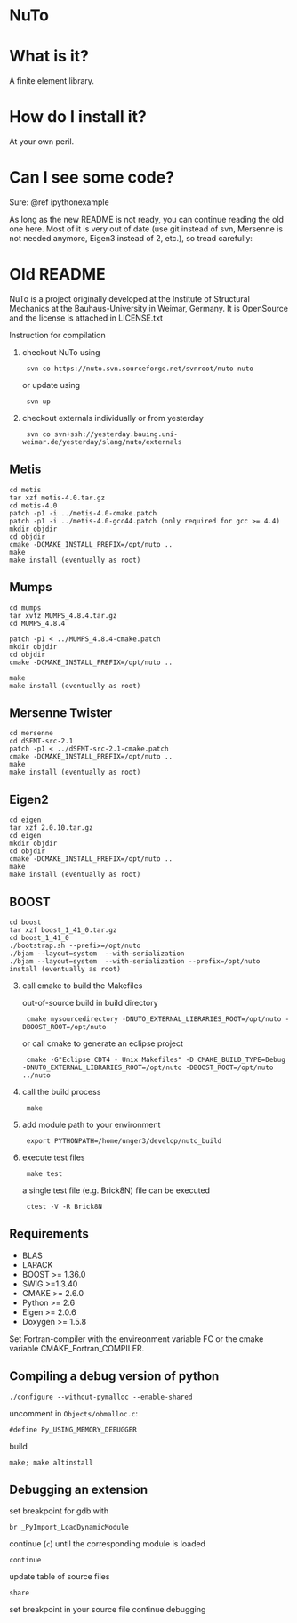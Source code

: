 NuTo
====

What is it?
===========
A finite element library.

How do I install it?
====================
At your own peril.

Can I see some code?
====================

Sure: @ref ipythonexample

As long as the new README is not ready, you can continue reading the old one here.
Most of it is very out of date (use git instead of svn, Mersenne is not needed
anymore, Eigen3 instead of 2, etc.), so tread carefully:

Old README
==========

NuTo is a project originally developed at the Institute of Structural Mechanics at the Bauhaus-University
in Weimar, Germany. It is OpenSource and the license is attached in LICENSE.txt

Instruction for compilation

1. checkout NuTo using 

		svn co https://nuto.svn.sourceforge.net/svnroot/nuto nuto

   or update using

   		svn up

2. checkout externals individually or from yesterday
  
        svn co svn+ssh://yesterday.bauing.uni-weimar.de/yesterday/slang/nuto/externals
		
Metis
-------

    cd metis
    tar xzf metis-4.0.tar.gz
    cd metis-4.0
    patch -p1 -i ../metis-4.0-cmake.patch
    patch -p1 -i ../metis-4.0-gcc44.patch (only required for gcc >= 4.4)
    mkdir objdir
    cd objdir
    cmake -DCMAKE_INSTALL_PREFIX=/opt/nuto ..
    make
    make install (eventually as root)

Mumps
-------

    cd mumps
    tar xvfz MUMPS_4.8.4.tar.gz
    cd MUMPS_4.8.4
    
    patch -p1 < ../MUMPS_4.8.4-cmake.patch
    mkdir objdir
    cd objdir
    cmake -DCMAKE_INSTALL_PREFIX=/opt/nuto ..
			
    make
    make install (eventually as root)
			
Mersenne Twister
----------------

    cd mersenne
    cd dSFMT-src-2.1
    patch -p1 < ../dSFMT-src-2.1-cmake.patch
    cmake -DCMAKE_INSTALL_PREFIX=/opt/nuto ..
    make
    make install (eventually as root)

Eigen2
-------

    cd eigen
    tar xzf 2.0.10.tar.gz
    cd eigen
    mkdir objdir
    cd objdir
    cmake -DCMAKE_INSTALL_PREFIX=/opt/nuto ..
    make
    make install (eventually as root)

BOOST
-------

    cd boost
    tar xzf boost_1_41_0.tar.gz
    cd boost_1_41_0
    ./bootstrap.sh --prefix=/opt/nuto
    ./bjam --layout=system  --with-serialization
    ./bjam --layout=system  --with-serialization --prefix=/opt/nuto install (eventually as root)
		
3. call cmake to build the Makefiles 

   out-of-source build in build directory 

        cmake mysourcedirectory -DNUTO_EXTERNAL_LIBRARIES_ROOT=/opt/nuto -DBOOST_ROOT=/opt/nuto

   or call cmake to generate an eclipse project

        cmake -G"Eclipse CDT4 - Unix Makefiles" -D CMAKE_BUILD_TYPE=Debug  -DNUTO_EXTERNAL_LIBRARIES_ROOT=/opt/nuto -DBOOST_ROOT=/opt/nuto ../nuto

4. call the build process 

		make
		
5. add module path to your environment

		export PYTHONPATH=/home/unger3/develop/nuto_build

6. execute test files

        make test

   a single test file (e.g. Brick8N) file can be executed

        ctest -V -R Brick8N
		
Requirements
------------

- BLAS
- LAPACK
- BOOST >= 1.36.0
- SWIG >=1.3.40 
- CMAKE >= 2.6.0
- Python >= 2.6
- Eigen >= 2.0.6
- Doxygen >= 1.5.8

Set Fortran-compiler with the envireonment variable FC or the cmake variable CMAKE_Fortran_COMPILER.

Compiling a debug version of python
-----------------------------------

    ./configure --without-pymalloc --enable-shared

uncomment in `Objects/obmalloc.c`:

    #define Py_USING_MEMORY_DEBUGGER

build

    make; make altinstall

Debugging an extension
----------------------

set breakpoint for gdb with

    br _PyImport_LoadDynamicModule

continue (`c`) until the corresponding module is loaded

    continue

update table of source files

    share

set breakpoint in your source file
continue debugging
